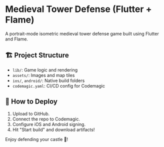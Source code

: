 # Medieval Tower Defense (Flutter + Flame)

A portrait-mode isometric medieval tower defense game built using Flutter and Flame.

## 🏗️ Project Structure

- `lib/`: Game logic and rendering
- `assets/`: Images and map tiles
- `ios/`, `android/`: Native build folders
- `codemagic.yaml`: CI/CD config for Codemagic

## 🚀 How to Deploy

1. Upload to GitHub.
2. Connect the repo to Codemagic.
3. Configure iOS and Android signing.
4. Hit "Start build" and download artifacts!

Enjoy defending your castle 🏰!
